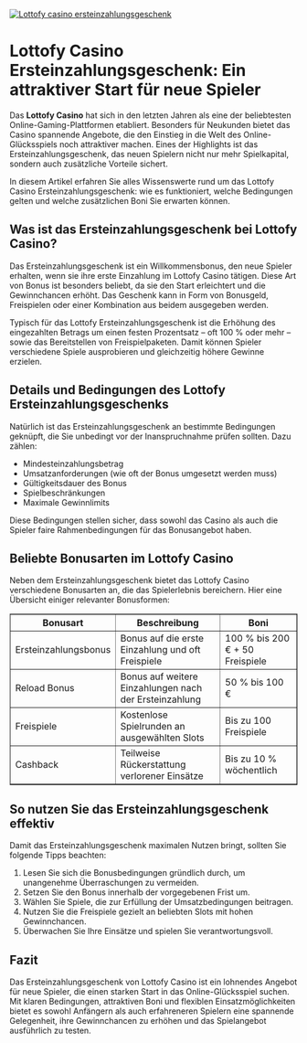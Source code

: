 [![Lottofy casino ersteinzahlungsgeschenk](https://123-caf.pages.dev/gitsignup.png)](https://vrmoo.ru/Bt82HjjY)

<h1>Lottofy Casino Ersteinzahlungsgeschenk: Ein attraktiver Start für neue Spieler</h1>  <p>Das <strong>Lottofy Casino</strong> hat sich in den letzten Jahren als eine der beliebtesten Online-Gaming-Plattformen etabliert. Besonders für Neukunden bietet das Casino spannende Angebote, die den Einstieg in die Welt des Online-Glücksspiels noch attraktiver machen. Eines der Highlights ist das Ersteinzahlungsgeschenk, das neuen Spielern nicht nur mehr Spielkapital, sondern auch zusätzliche Vorteile sichert.</p>  <p>In diesem Artikel erfahren Sie alles Wissenswerte rund um das Lottofy Casino Ersteinzahlungsgeschenk: wie es funktioniert, welche Bedingungen gelten und welche zusätzlichen Boni Sie erwarten können.</p>  <h2>Was ist das Ersteinzahlungsgeschenk bei Lottofy Casino?</h2>  <p>Das Ersteinzahlungsgeschenk ist ein Willkommensbonus, den neue Spieler erhalten, wenn sie ihre erste Einzahlung im Lottofy Casino tätigen. Diese Art von Bonus ist besonders beliebt, da sie den Start erleichtert und die Gewinnchancen erhöht. Das Geschenk kann in Form von Bonusgeld, Freispielen oder einer Kombination aus beidem ausgegeben werden.</p>  <p>Typisch für das Lottofy Ersteinzahlungsgeschenk ist die Erhöhung des eingezahlten Betrags um einen festen Prozentsatz – oft 100 % oder mehr – sowie das Bereitstellen von Freispielpaketen. Damit können Spieler verschiedene Spiele ausprobieren und gleichzeitig höhere Gewinne erzielen.</p>  <h2>Details und Bedingungen des Lottofy Ersteinzahlungsgeschenks</h2>  <p>Natürlich ist das Ersteinzahlungsgeschenk an bestimmte Bedingungen geknüpft, die Sie unbedingt vor der Inanspruchnahme prüfen sollten. Dazu zählen:</p>  <ul>   <li>Mindesteinzahlungsbetrag</li>   <li>Umsatzanforderungen (wie oft der Bonus umgesetzt werden muss)</li>   <li>Gültigkeitsdauer des Bonus</li>   <li>Spielbeschränkungen</li>   <li>Maximale Gewinnlimits</li> </ul>  <p>Diese Bedingungen stellen sicher, dass sowohl das Casino als auch die Spieler faire Rahmenbedingungen für das Bonusangebot haben.</p>  <h2>Beliebte Bonusarten im Lottofy Casino</h2>  <p>Neben dem Ersteinzahlungsgeschenk bietet das Lottofy Casino verschiedene Bonusarten an, die das Spielerlebnis bereichern. Hier eine Übersicht einiger relevanter Bonusformen:</p>  <table border="1" cellpadding="8" cellspacing="0">   <thead>     <tr>       <th>Bonusart</th>       <th>Beschreibung</th>       <th>Boni</th>     </tr>   </thead>   <tbody>     <tr>       <td>Ersteinzahlungsbonus</td>       <td>Bonus auf die erste Einzahlung und oft Freispiele</td>       <td>100 % bis 200 € + 50 Freispiele</td>     </tr>     <tr>       <td>Reload Bonus</td>       <td>Bonus auf weitere Einzahlungen nach der Ersteinzahlung</td>       <td>50 % bis 100 €</td>     </tr>     <tr>       <td>Freispiele</td>       <td>Kostenlose Spielrunden an ausgewählten Slots</td>       <td>Bis zu 100 Freispiele</td>     </tr>     <tr>       <td>Cashback</td>       <td>Teilweise Rückerstattung verlorener Einsätze</td>       <td>Bis zu 10 % wöchentlich</td>     </tr>   </tbody> </table>  <h2>So nutzen Sie das Ersteinzahlungsgeschenk effektiv</h2>  <p>Damit das Ersteinzahlungsgeschenk maximalen Nutzen bringt, sollten Sie folgende Tipps beachten:</p>  <ol>   <li>Lesen Sie sich die Bonusbedingungen gründlich durch, um unangenehme Überraschungen zu vermeiden.</li>   <li>Setzen Sie den Bonus innerhalb der vorgegebenen Frist um.</li>   <li>Wählen Sie Spiele, die zur Erfüllung der Umsatzbedingungen beitragen.</li>   <li>Nutzen Sie die Freispiele gezielt an beliebten Slots mit hohen Gewinnchancen.</li>   <li>Überwachen Sie Ihre Einsätze und spielen Sie verantwortungsvoll.</li> </ol>  <h2>Fazit</h2>  <p>Das Ersteinzahlungsgeschenk von Lottofy Casino ist ein lohnendes Angebot für neue Spieler, die einen starken Start in das Online-Glücksspiel suchen. Mit klaren Bedingungen, attraktiven Boni und flexiblen Einsatzmöglichkeiten bietet es sowohl Anfängern als auch erfahreneren Spielern eine spannende Gelegenheit, ihre Gewinnchancen zu erhöhen und das Spielangebot ausführlich zu testen.</p>